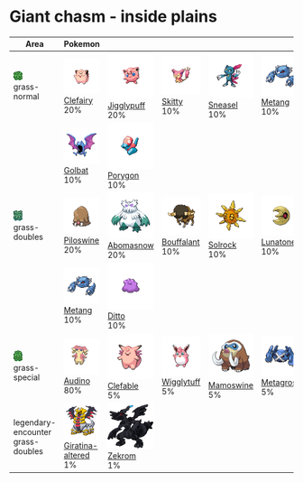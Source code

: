 # Giant chasm - inside plains

| Area                                                                       | Pokemon                                                                                      | &nbsp;                                                                            | &nbsp;                                                                            | &nbsp;                                                                         | &nbsp;                                                                         | &nbsp;                                                                          |
| -------------------------------------------------------------------------- | -------------------------------------------------------------------------------------------- | --------------------------------------------------------------------------------- | --------------------------------------------------------------------------------- | ------------------------------------------------------------------------------ | ------------------------------------------------------------------------------ | ------------------------------------------------------------------------------- |
| ![grass-normal](../../img/items/grass-normal.png)<br/>grass-normal<br/>    | ![clefairy](../../img/pokemon/035.png) <br/>[Clefairy](/pokemon/035) <br/>20%                | ![jigglypuff](../../img/pokemon/039.png) <br/>[Jigglypuff](/pokemon/039) <br/>20% | ![skitty](../../img/pokemon/300.png) <br/>[Skitty](/pokemon/300) <br/>10%         | ![sneasel](../../img/pokemon/215.png) <br/>[Sneasel](/pokemon/215) <br/>10%    | ![metang](../../img/pokemon/375.png) <br/>[Metang](/pokemon/375) <br/>10%      | ![vanillish](../../img/pokemon/583.png) <br/>[Vanillish](/pokemon/583) <br/>10% |
|                                                                            | ![golbat](../../img/pokemon/042.png) <br/>[Golbat](/pokemon/042) <br/>10%                    | ![porygon](../../img/pokemon/137.png) <br/>[Porygon](/pokemon/137) <br/>10%       |
| ![grass-doubles](../../img/items/grass-doubles.png)<br/>grass-doubles<br/> | ![piloswine](../../img/pokemon/221.png) <br/>[Piloswine](/pokemon/221) <br/>20%              | ![abomasnow](../../img/pokemon/460.png) <br/>[Abomasnow](/pokemon/460) <br/>20%   | ![bouffalant](../../img/pokemon/626.png) <br/>[Bouffalant](/pokemon/626) <br/>10% | ![solrock](../../img/pokemon/338.png) <br/>[Solrock](/pokemon/338) <br/>10%    | ![lunatone](../../img/pokemon/337.png) <br/>[Lunatone](/pokemon/337) <br/>10%  | ![skiploom](../../img/pokemon/188.png) <br/>[Skiploom](/pokemon/188) <br/>10%   |
|                                                                            | ![metang](../../img/pokemon/375.png) <br/>[Metang](/pokemon/375) <br/>10%                    | ![ditto](../../img/pokemon/132.png) <br/>[Ditto](/pokemon/132) <br/>10%           |
| ![grass-special](../../img/items/grass-special.png)<br/>grass-special<br/> | ![audino](../../img/pokemon/531.png) <br/>[Audino](/pokemon/531) <br/>80%                    | ![clefable](../../img/pokemon/036.png) <br/>[Clefable](/pokemon/036) <br/>5%      | ![wigglytuff](../../img/pokemon/040.png) <br/>[Wigglytuff](/pokemon/040) <br/>5%  | ![mamoswine](../../img/pokemon/473.png) <br/>[Mamoswine](/pokemon/473) <br/>5% | ![metagross](../../img/pokemon/376.png) <br/>[Metagross](/pokemon/376) <br/>5% |
| legendary-encounter grass-doubles<br/>                                     | ![giratina-altered](../../img/pokemon/487.png) <br/>[Giratina-altered](/pokemon/487) <br/>1% | ![zekrom](../../img/pokemon/644.png) <br/>[Zekrom](/pokemon/644) <br/>1%          |